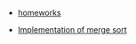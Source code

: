 - [homeworks](https://github.com/DungPHPandREACT/tech-stack-mern/blob/master/L%C3%BD%20thuy%E1%BA%BFt/Module2-Javascript/Lesson3/BT.md)

- [Implementation of merge sort](https://www.doabledanny.com/merge-sort-javascript)